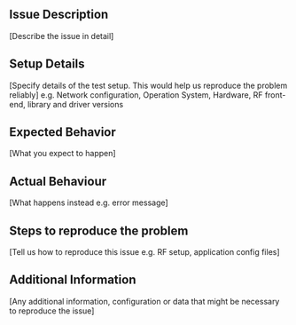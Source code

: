 <!--
Before filing an issue, search for solutions here:
- isrRAN users mailing list (https://lists.isrran.com/mailman/listinfo/isrran-users)
-->

## Issue Description ##
[Describe the issue in detail]

## Setup Details ##
[Specify details of the test setup. This would help us reproduce the problem reliably]
e.g. Network configuration, Operation System, Hardware, RF front-end, library and driver versions

## Expected Behavior ##
[What you expect to happen]

## Actual Behaviour ##
[What happens instead e.g. error message]

## Steps to reproduce the problem ##
[Tell us how to reproduce this issue e.g. RF setup, application config files]

## Additional Information ##
[Any additional information, configuration or data that might be necessary to reproduce the issue]

